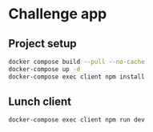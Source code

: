 # Challenge app
## Project setup
```sh
docker compose build --pull --no-cache
docker-compose up -d 
docker-compose exec client npm install
```

## Lunch client
```sh
docker-compose exec client npm run dev 
```  





